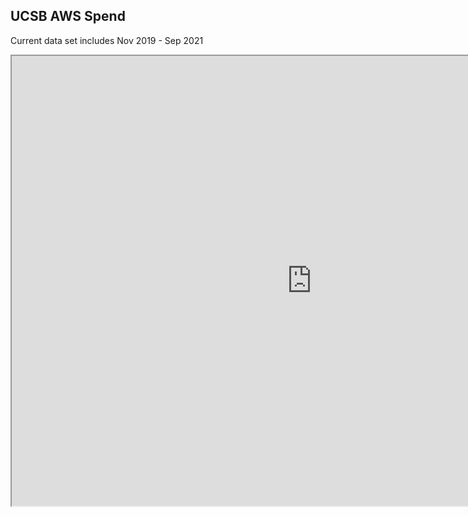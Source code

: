 ## UCSB AWS Spend
Current data set includes Nov 2019 - Sep 2021


<iframe
   width="960"
   height="720"
   src="https://us-west-2.quicksight.aws.amazon.com/sn/embed/share/accounts/881911861587/dashboards/05e1df83-7099-4d01-92d7-9de57156614f?directory_alias=quicksight-dev-cudos">
</iframe>
